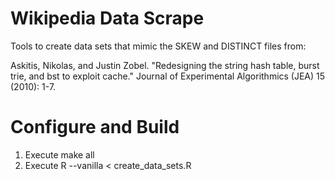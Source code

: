 # Wikipedia Data Scrape

Tools to create data sets that mimic the SKEW and DISTINCT files from:

Askitis, Nikolas, and Justin Zobel. "Redesigning the string hash table, burst trie, and bst to exploit cache." Journal of Experimental Algorithmics (JEA) 15 (2010): 1-7.

# Configure and Build

1. Execute make all
2. Execute R --vanilla < create_data_sets.R
